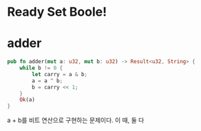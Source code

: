 # Ready Set Boole!

# adder 
```rs
pub fn adder(mut a: u32, mut b: u32) -> Result<u32, String> {
    while b != 0 {
        let carry = a & b;
        a = a ^ b;
        b = carry << 1;
    }
    Ok(a)
}
```
a + b를 비트 연산으로 구현하는 문제이다. 
이 때, 둘 다 